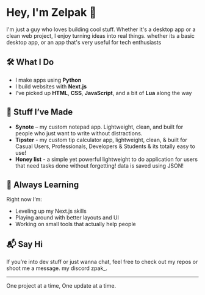 # Hey, I'm Zelpak 👋

I'm just a guy who loves building cool stuff. Whether it's a desktop app or a clean web project, I enjoy turning ideas into real things. whether its a basic desktop app, or an app that's very useful for tech enthusiasts

## 🛠 What I Do

- I make apps using **Python**
- I build websites with **Next.js**
- I’ve picked up **HTML**, **CSS**, **JavaScript**, and a bit of **Lua** along the way

## 🧪 Stuff I’ve Made

- **Synote** – my custom notepad app. Lightweight, clean, and built for people who just want to write without distractions.
- **Tipster** - my custom tip calculator app, lightweight, clean, & built for Casual Users, Professionals, Developers & Students & its totally easy to use!
- **Honey list** - a simple yet powerful lightweight to do application for users that need tasks done without forgetting! data is saved using JSON!

## 🚧 Always Learning

Right now I’m:
- Leveling up my Next.js skills
- Playing around with better layouts and UI
- Working on small tools that actually help people

## 📬 Say Hi

If you’re into dev stuff or just wanna chat, feel free to check out my repos or shoot me a message. my discord zpak_.

---

One project at a time, One update at a time.
